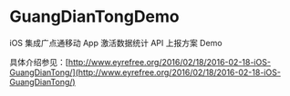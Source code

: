 # GuangDianTongDemo

iOS 集成广点通移动 App 激活数据统计 API 上报方案 Demo

具体介绍参见：[http://www.eyrefree.org/2016/02/18/2016-02-18-iOS-GuangDianTong/](http://www.eyrefree.org/2016/02/18/2016-02-18-iOS-GuangDianTong/)
